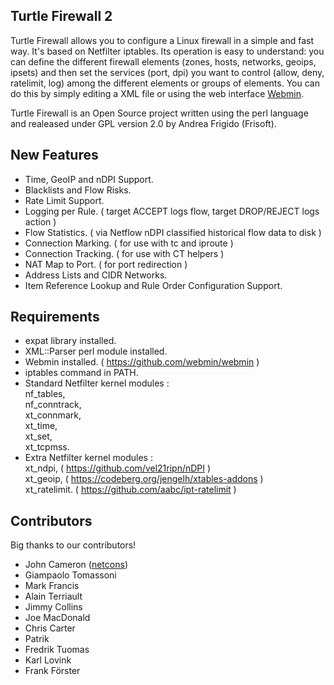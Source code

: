 ## Turtle Firewall 2

Turtle Firewall allows you to configure a Linux firewall in a simple and fast way.
It's based on Netfilter iptables. Its operation is easy to understand: you can define the different firewall elements (zones, hosts, networks, geoips, ipsets) and then set the services (port, dpi) you want to control (allow, deny, ratelimit, log) among the different elements or groups of elements.
You can do this by simply editing a XML file or using the web interface [Webmin](http://www.webmin.com/).

Turtle Firewall is an Open Source project written using the perl language and realeased under GPL version 2.0 by Andrea Frigido (Frisoft).

## New Features

- Time, GeoIP and nDPI Support.
- Blacklists and Flow Risks.
- Rate Limit Support.
- Logging per Rule. ( target ACCEPT logs flow, target DROP/REJECT logs action )
- Flow Statistics. ( via Netflow nDPI classified historical flow data to disk )
- Connection Marking. ( for use with tc and iproute )
- Connection Tracking. ( for use with CT helpers )
- NAT Map to Port. ( for port redirection )
- Address Lists and CIDR Networks.
- Item Reference Lookup and Rule Order Configuration Support.

## Requirements

- expat library installed.
- XML::Parser perl module installed.
- Webmin installed. ( https://github.com/webmin/webmin )
- iptables command in PATH.
- Standard Netfilter kernel modules : <br>
nf_tables, <br>
nf_conntrack, <br>
xt_connmark, <br>
xt_time, <br>
xt_set, <br>
xt_tcpmss. <br>
- Extra Netfilter kernel modules : <br>
xt_ndpi, ( https://github.com/vel21ripn/nDPI ) <br>
xt_geoip, ( https://codeberg.org/jengelh/xtables-addons ) <br>
xt_ratelimit. ( https://github.com/aabc/ipt-ratelimit ) <br>

## Contributors

Big thanks to our contributors!

- John Cameron ([netcons](https://github.com/netcons))
- Giampaolo Tomassoni
- Mark Francis
- Alain Terriault
- Jimmy Collins
- Joe MacDonald
- Chris Carter
- Patrik
- Fredrik Tuomas
- Karl Lovink
- Frank Förster
